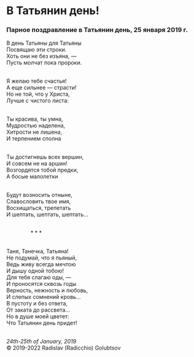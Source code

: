 <style>p{text-align:left}</style>
# В Татьянин день!

### Парное поздравление в Татьянин день, 25 января 2019 г.

В день Татьяны для Татьяны<br />
Посвящаю эти строки.<br />
Хоть они не без изъяна, &mdash;<br />
Пусть молчат пока пророки.

<br />Я желаю тебе счастья!<br />
А еще сильнее &mdash; страсти!<br />
Но не той, что у Христа,<br />
Лучше с чистого листа:

<br />Ты красива, ты умна,<br />
Мудростью наделена,<br />
Хитрости не лишена,<br />
И терпением сполна

<br />Ты достигнешь всех вершин,<br />
И совсем не на аршин!<br />
Возгордятся тобой предки,<br />
А босые малолетки

<br />Будут возносить отныне,<br />
Славословить твое имя,<br />
Восхищаться, трепетать<br />
И шептать, шептать, шептать...

<br />&nbsp;&nbsp;&nbsp;&nbsp;&nbsp;&nbsp;&nbsp;&nbsp;&nbsp;&nbsp;&nbsp;&nbsp;&nbsp;&nbsp;&nbsp;&nbsp;* * *

<br />Таня, Танечка, Татьяна!<br />
Не подумай, что я пьяный,<br />
Ведь живу всегда мечтою<br />
И дышу одной тобою!<br />
Для тебя слагаю оды, &mdash;<br />
И проносятся сквозь годы<br />
Верность, нежность и любовь,<br />
И слепых сомнений кровь...<br />
В пустоту и без ответа,<br />
От заката до рассвета...<br />
Но в душе моей цветет:<br />
Что Татьянин день придет!

<br />*24th-25th of January, 2019*<br />
&copy; 2019-2022 Radislav (Radicchio) Golubtsov
